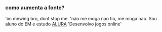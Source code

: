 ### como aumenta a fonte?

'im mewing bro, dont stop me.
'não me moga nao tio, me moga nao.
Sou aluno do EM e estudo [ALURA](https://alura.com.br)
'Desenvolvo jogos online'
